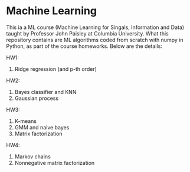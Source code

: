# Machine Learning
This ia a ML course (Machine Learning for Singals, Information and Data) taught by Professor John Paisley at Columbia University. What this repository contains are ML algorithms coded from scratch with numpy in Python, as part of the course homeworks. Below are the details:

HW1:
1. Ridge regression (and p-th order)

HW2:
1. Bayes classifier and KNN
2. Gaussian process

HW3:
1. K-means
2. GMM and naive bayes
3. Matrix factorization

HW4: 
1. Markov chains
2. Nonnegative matrix factorization
